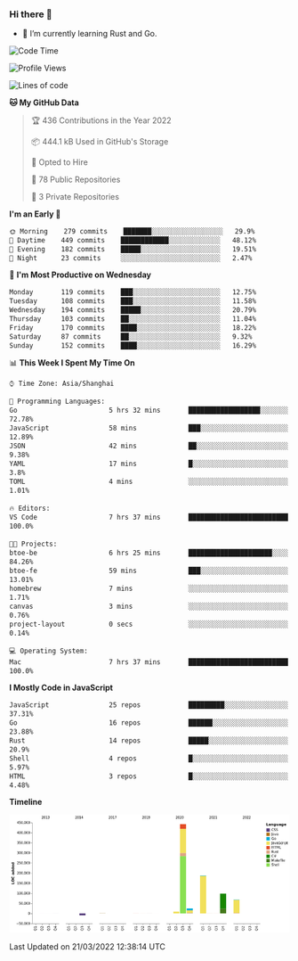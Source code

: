 ### Hi there 👋

- 🌱 I’m currently learning Rust and Go.

<!--START_SECTION:waka-->
![Code Time](http://img.shields.io/badge/Code%20Time-311%20hrs%2042%20mins-blue)

![Profile Views](http://img.shields.io/badge/Profile%20Views-0-blue)

![Lines of code](https://img.shields.io/badge/From%20Hello%20World%20I%27ve%20Written-826%20Thousand%20lines%20of%20code-blue)

**🐱 My GitHub Data** 

> 🏆 436 Contributions in the Year 2022
 > 
> 📦 444.1 kB Used in GitHub's Storage 
 > 
> 💼 Opted to Hire
 > 
> 📜 78 Public Repositories 
 > 
> 🔑 3 Private Repositories  
 > 
**I'm an Early 🐤** 

```text
🌞 Morning    279 commits    ███████░░░░░░░░░░░░░░░░░░   29.9% 
🌆 Daytime    449 commits    ████████████░░░░░░░░░░░░░   48.12% 
🌃 Evening    182 commits    █████░░░░░░░░░░░░░░░░░░░░   19.51% 
🌙 Night      23 commits     ░░░░░░░░░░░░░░░░░░░░░░░░░   2.47%

```
📅 **I'm Most Productive on Wednesday** 

```text
Monday       119 commits    ███░░░░░░░░░░░░░░░░░░░░░░   12.75% 
Tuesday      108 commits    ███░░░░░░░░░░░░░░░░░░░░░░   11.58% 
Wednesday    194 commits    █████░░░░░░░░░░░░░░░░░░░░   20.79% 
Thursday     103 commits    ██░░░░░░░░░░░░░░░░░░░░░░░   11.04% 
Friday       170 commits    ████░░░░░░░░░░░░░░░░░░░░░   18.22% 
Saturday     87 commits     ██░░░░░░░░░░░░░░░░░░░░░░░   9.32% 
Sunday       152 commits    ████░░░░░░░░░░░░░░░░░░░░░   16.29%

```


📊 **This Week I Spent My Time On** 

```text
⌚︎ Time Zone: Asia/Shanghai

💬 Programming Languages: 
Go                       5 hrs 32 mins       ██████████████████░░░░░░░   72.78% 
JavaScript               58 mins             ███░░░░░░░░░░░░░░░░░░░░░░   12.89% 
JSON                     42 mins             ██░░░░░░░░░░░░░░░░░░░░░░░   9.38% 
YAML                     17 mins             █░░░░░░░░░░░░░░░░░░░░░░░░   3.8% 
TOML                     4 mins              ░░░░░░░░░░░░░░░░░░░░░░░░░   1.01%

🔥 Editors: 
VS Code                  7 hrs 37 mins       █████████████████████████   100.0%

🐱‍💻 Projects: 
btoe-be                  6 hrs 25 mins       █████████████████████░░░░   84.26% 
btoe-fe                  59 mins             ███░░░░░░░░░░░░░░░░░░░░░░   13.01% 
homebrew                 7 mins              ░░░░░░░░░░░░░░░░░░░░░░░░░   1.71% 
canvas                   3 mins              ░░░░░░░░░░░░░░░░░░░░░░░░░   0.76% 
project-layout           0 secs              ░░░░░░░░░░░░░░░░░░░░░░░░░   0.14%

💻 Operating System: 
Mac                      7 hrs 37 mins       █████████████████████████   100.0%

```

**I Mostly Code in JavaScript** 

```text
JavaScript               25 repos            █████████░░░░░░░░░░░░░░░░   37.31% 
Go                       16 repos            ██████░░░░░░░░░░░░░░░░░░░   23.88% 
Rust                     14 repos            █████░░░░░░░░░░░░░░░░░░░░   20.9% 
Shell                    4 repos             █░░░░░░░░░░░░░░░░░░░░░░░░   5.97% 
HTML                     3 repos             █░░░░░░░░░░░░░░░░░░░░░░░░   4.48%

```


**Timeline**

![Chart not found](https://raw.githubusercontent.com/elton/elton/main/charts/bar_graph.png) 


 Last Updated on 21/03/2022 12:38:14 UTC
<!--END_SECTION:waka-->

<!--
**elton/elton** is a ✨ _special_ ✨ repository because its `README.md` (this file) appears on your GitHub profile.

Here are some ideas to get you started:

- 🔭 I’m currently working on ...
- 🌱 I’m currently learning ...
- 👯 I’m looking to collaborate on ...
- 🤔 I’m looking for help with ...
- 💬 Ask me about ...
- 📫 How to reach me: ...
- 😄 Pronouns: ...
- ⚡ Fun fact: ...
-->
